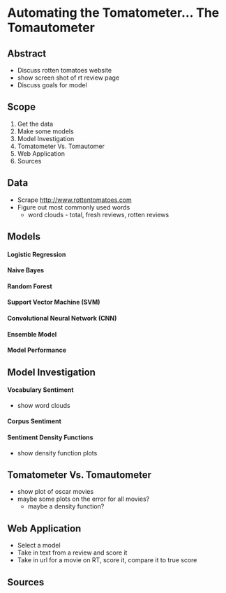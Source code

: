 # Automating the Tomatometer... The Tomautometer

## Abstract
- Discuss rotten tomatoes website
- show screen shot of rt review page
- Discuss goals for model

## Scope
1. Get the data
2. Make some models
3. Model Investigation
4. Tomatometer Vs. Tomautomer
5. Web Application
6. Sources

## Data
- Scrape http://www.rottentomatoes.com
- Figure out most commonly used words
    - word clouds - total, fresh reviews, rotten reviews

## Models
#### Logistic Regression

#### Naive Bayes

#### Random Forest

#### Support Vector Machine (SVM)

#### Convolutional Neural Network (CNN)

#### Ensemble Model

#### Model Performance

## Model Investigation
#### Vocabulary Sentiment
- show word clouds

#### Corpus Sentiment

#### Sentiment Density Functions
- show density function plots

## Tomatometer Vs. Tomautometer
- show plot of oscar movies
- maybe some plots on the error for all movies?
    - maybe a density function?

## Web Application
- Select a model
- Take in text from a review and score it
- Take in url for a movie on RT, score it, compare it to true score

## Sources
